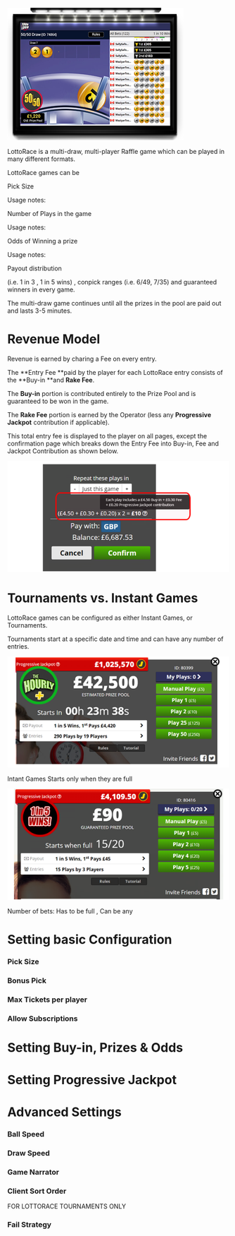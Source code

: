 <!-- TITLE: Lottorace -->
<!-- SUBTITLE: A quick summary of Lottorace -->
![Game Stream Copy](/uploads/game-stream-copy.png "Game Stream Copy")

LottoRace is a multi-draw, multi-player Raffle game which can be played in many different formats.

LottoRace games can be 

Pick Size

Usage notes:

Number of Plays in the game

Usage notes:

Odds of Winning a prize

Usage notes:

Payout distribution

(i.e. 1 in 3 , 1 in 5 wins) , conpick ranges (i.e. 6/49, 7/35) and guaranteed winners in every game.



The multi-draw game continues until all the prizes in the pool are paid out and lasts  3-5 minutes.

# Revenue Model 
Revenue is earned by charing a Fee on every entry.

The **Entry Fee **paid by the player for each LottoRace entry consists of  the **Buy-in **and **Rake Fee**.

The **Buy-in** portion is contributed entirely to the Prize Pool and is guaranteed to be won in the game.

The **Rake Fee**  portion is earned by the Operator (less any **Progressive Jackpot** contribution if applicable).

This total entry fee is displayed to the player on all pages, except the confirmation page which breaks down the Entry Fee into Buy-in, Fee and Jackpot Contribution as shown below.

![Fee Breakdown](/uploads/fee-breakdown.png "Fee Breakdown")





# Tournaments vs. Instant Games

LottoRace games can be configured as either Instant Games, or Tournaments.

Tournaments start at a specific date and time and can have any number of entries.

![Tournaments](/uploads/tournaments.png "Tournaments")

Intant Games Starts only when they are full 

![Instant Lobby](/uploads/instant-lobby.png "Instant Lobby")

Number of bets:  Has to be full , Can be any


# Setting basic Configuration

### Pick Size 
### Bonus Pick 
### Max Tickets per player
### Allow Subscriptions






# Setting Buy-in, Prizes & Odds

# Setting Progressive Jackpot



# Advanced Settings

### Ball Speed
### Draw Speed
### Game Narrator
### Client Sort Order

FOR LOTTORACE TOURNAMENTS ONLY
### Fail Strategy 

